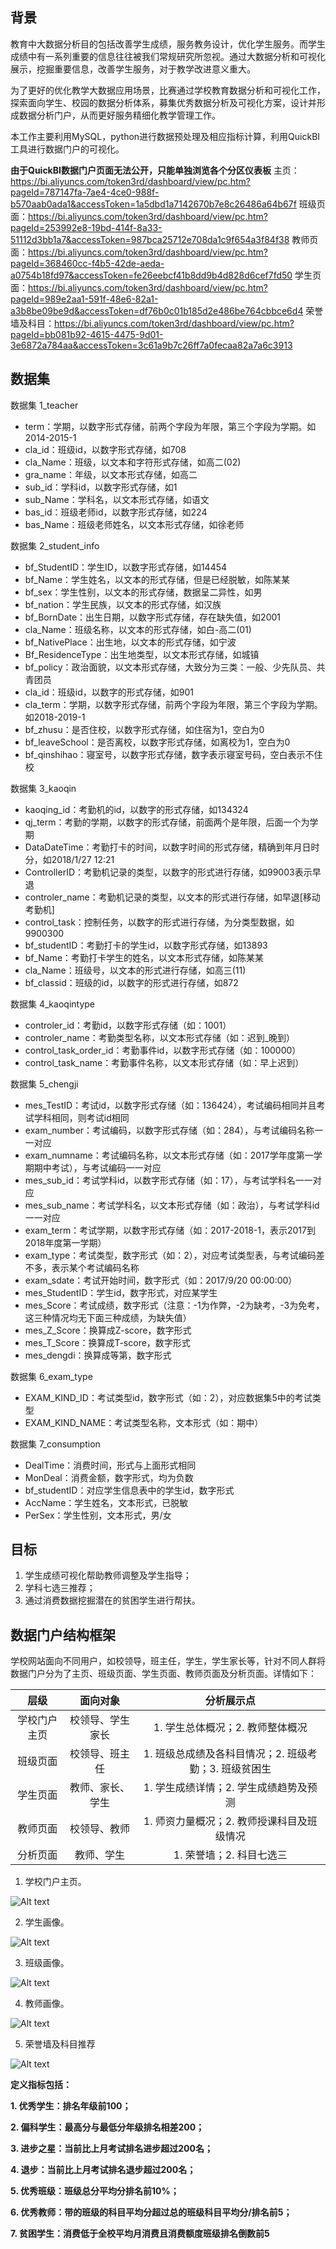 ## 背景

​	教育中大数据分析目的包括改善学生成绩，服务教务设计，优化学生服务。而学生成绩中有一系列重要的信息往往被我们常规研究所忽视。通过大数据分析和可视化展示，挖掘重要信息，改善学生服务，对于教学改进意义重大。

​	为了更好的优化教学大数据应用场景，比赛通过学校教育数据分析和可视化工作，探索面向学生、校园的数据分析体系，募集优秀数据分析及可视化方案，设计并形成数据分析门户，从而更好服务精细化教学管理工作。

​	本工作主要利用MySQL，python进行数据预处理及相应指标计算，利用QuickBI工具进行数据门户的可视化。

**由于QuickBI数据门户页面无法公开，只能单独浏览各个分区仪表板**
主页：https://bi.aliyuncs.com/token3rd/dashboard/view/pc.htm?pageId=787147fa-7ae4-4ce0-988f-b570aab0ada1&accessToken=1a5dbd1a7142670b7e8c26486a64b67f
班级页面：https://bi.aliyuncs.com/token3rd/dashboard/view/pc.htm?pageId=253992e8-19bd-414f-8a33-51112d3bb1a7&accessToken=987bca25712e708da1c9f654a3f84f38
教师页面：https://bi.aliyuncs.com/token3rd/dashboard/view/pc.htm?pageId=368460cc-f4b5-42de-aeda-a0754b18fd97&accessToken=fe26eebcf41b8dd9b4d828d6cef7fd50
学生页面：https://bi.aliyuncs.com/token3rd/dashboard/view/pc.htm?pageId=989e2aa1-591f-48e6-82a1-a3b8be09be9d&accessToken=df76b0c01b185d2e486be764cbbce6d4
荣誉墙及科目：https://bi.aliyuncs.com/token3rd/dashboard/view/pc.htm?pageId=bb081b92-4615-4475-9d01-3e6872a784aa&accessToken=3c61a9b7c26ff7a0fecaa82a7a6c3913


## 数据集

数据集 1_teacher

- term：学期，以数字形式存储，前两个字段为年限，第三个字段为学期。如2014-2015-1
- cla_id：班级id，以数字形式存储，如708
- cla_Name：班级，以文本和字符形式存储，如高二(02)
- gra_name：年级，以文本形式存储，如高二
- sub_id：学科id，以数字形式存储，如1
- sub_Name：学科名，以文本形式存储，如语文
- bas_id：班级老师id，以数字形式存储，如224
- bas_Name：班级老师姓名，以文本形式存储，如徐老师

数据集 2_student_info

- bf_StudentID：学生ID，以数字形式存储，如14454
- bf_Name：学生姓名，以文本的形式存储，但是已经脱敏，如陈某某
- bf_sex：学生性别，以文本的形式存储，数据呈二异性，如男
- bf_nation：学生民族，以文本的形式存储，如汉族
- bf_BornDate：出生日期，以数字形式存储，存在缺失值，如2001
- cla_Name：班级名称，以文本的形式存储，如白-高二(01)
- bf_NativePlace：出生地，以文本的形式存储，如宁波
- Bf_ResidenceType：出生地类型，以文本形式存储，如城镇
- bf_policy：政治面貌，以文本形式存储，大致分为三类：一般、少先队员、共青团员
- cla_id：班级id，以数字的形式存储，如901
- cla_term：学期，以数字形式存储，前两个字段为年限，第三个字段为学期。如2018-2019-1
- bf_zhusu：是否住校，以数字形式存储，如住宿为1，空白为0
- bf_leaveSchool：是否离校，以数字形式存储，如离校为1，空白为0
- bf_qinshihao：寝室号，以数字形式存储，数字表示寝室号码，空白表示不住校

 数据集 3_kaoqin

- kaoqing_id：考勤机的id，以数字的形式存储，如134324
- qj_term：考勤的学期，以数字的形式存储，前面两个是年限，后面一个为学期
- DataDateTime：考勤打卡的时间，以数字时间的形式存储，精确到年月日时分，如2018/1/27 12:21
- ControllerID：考勤机记录的类型，以数字的形式进行存储，如99003表示早退
- controler_name：考勤机记录的类型，以文本的形式进行存储，如早退[移动考勤机]
- control_task：控制任务，以数字的形式进行存储，为分类型数据，如9900300
- bf_studentID：考勤打卡的学生id，以数字形式存储，如13893
- bf_Name：考勤打卡学生的姓名，以文本形式存储，如陈某某
- cla_Name：班级号，以文本的形式进行存储，如高三(11)
- bf_classid：班级的id，以数字的形式进行存储，如872

数据集 4_kaoqintype

- controler_id：考勤id，以数字形式存储（如：1001）
- controler_name：考勤类型名称，以文本形式存储（如：迟到_晚到）
- control_task_order_id：考勤事件id，以数字形式存储（如：100000）
- control_task_name：考勤事件名称，以文本形式存储（如：早上迟到）

数据集 5_chengji

- mes_TestID：考试id，以数字形式存储（如：136424），考试编码相同并且考试学科相同，则考试id相同
- exam_number：考试编码，以数字形式存储（如：284），与考试编码名称一一对应
- exam_numname：考试编码名称，以文本形式存储（如：2017学年度第一学期期中考试），与考试编码一一对应
- mes_sub_id：考试学科id，以数字形式存储（如：17），与考试学科名一一对应
- mes_sub_name：考试学科名，以文本形式存储（如：政治），与考试学科id一一对应
- exam_term：考试学期，以数字形式存储（如：2017-2018-1，表示2017到2018年度第一学期）
- exam_type：考试类型，数字形式（如：2），对应考试类型表，与考试编码差不多，表示某个考试编码名称
- exam_sdate：考试开始时间，数字形式（如：2017/9/20 00:00:00）
- mes_StudentID：学生id，数字形式，对应某学生
- mes_Score：考试成绩，数字形式（注意：-1为作弊，-2为缺考，-3为免考，这三种情况均无下面三种成绩，为缺失值）
- mes_Z_Score：换算成Z-score，数字形式
- mes_T_Score：换算成T-score，数字形式
- mes_dengdi：换算成等第，数字形式

数据集 6_exam_type

- EXAM_KIND_ID：考试类型id，数字形式（如：2），对应数据集5中的考试类型
- EXAM_KIND_NAME：考试类型名称，文本形式（如：期中）

数据集 7_consumption

- DealTime：消费时间，形式与上面形式相同
- MonDeal：消费金额，数字形式，均为负数
- bf_studentID：对应学生信息表中的学生id，数字形式
- AccName：学生姓名，文本形式，已脱敏
- PerSex：学生性别，文本形式，男/女

## 目标

1. 学生成绩可视化帮助教师调整及学生指导；
2. 学科七选三推荐；
3. 通过消费数据挖掘潜在的贫困学生进行帮扶。

## 数据门户结构框架

​	学校网站面向不同用户，如校领导，班主任，学生，学生家长等，针对不同人群将数据门户分为了主页、班级页面、学生页面、教师页面及分析页面。详情如下：

|     层级     |     面向对象     |                      分析展示点                       |
| :----------: | :--------------: | :---------------------------------------------------: |
| 学校门户主页 | 校领导、学生家长 |           1. 学生总体概况；2. 教师整体概况            |
|   班级页面   |  校领导、班主任  | 1. 班级总成绩及各科目情况；2. 班级考勤；3. 班级贫困生 |
|   学生页面   | 教师、家长、学生 |        1. 学生成绩详情；2. 学生成绩趋势及预测         |
|   教师页面   |   校领导、教师   |      1. 师资力量概况；2. 教师授课科目及班级情况       |
|   分析页面   |    教师、学生    |               1. 荣誉墙；2. 科目七选三                |

1. 学校门户主页。  

![Alt text](https://github.com/MingyangChen1994/shuzhi/blob/master/%E6%80%9D%E7%BB%B4%E5%AF%BC%E5%9B%BE/%E4%B8%BB%E9%A1%B5.png)

2. 学生画像。  

![Alt text](https://github.com/MingyangChen1994/shuzhi/blob/master/%E6%80%9D%E7%BB%B4%E5%AF%BC%E5%9B%BE/%E5%AD%A6%E7%94%9F%E9%A1%B5%E9%9D%A2.png)

3. 班级画像。  

![Alt text](https://github.com/MingyangChen1994/shuzhi/blob/master/%E6%80%9D%E7%BB%B4%E5%AF%BC%E5%9B%BE/%E7%8F%AD%E7%BA%A7%E9%A1%B5%E9%9D%A2.png)

4. 教师画像。  

![Alt text](https://github.com/MingyangChen1994/shuzhi/blob/master/%E6%80%9D%E7%BB%B4%E5%AF%BC%E5%9B%BE/%E6%95%99%E5%B8%88%E9%A1%B5%E9%9D%A2.png)

5. 荣誉墙及科目推荐  

![Alt text](https://github.com/MingyangChen1994/shuzhi/blob/master/%E6%80%9D%E7%BB%B4%E5%AF%BC%E5%9B%BE/%E5%88%86%E6%9E%90%E9%A1%B5%E9%9D%A2.png)

**定义指标包括：**

**1. 优秀学生：排名年级前100；**

**2. 偏科学生：最高分与最低分年级排名相差200；**

**3. 进步之星：当前比上月考试排名进步超过200名；**

**4. 退步：当前比上月考试排名退步超过200名；**

**5. 优秀班级：班级总分平均分排名前10%；**

**6. 优秀教师：带的班级的科目平均分超过总的班级科目平均分/排名前5；**

**7. 贫困学生：消费低于全校平均月消费且消费额度班级排名倒数前5**



​	
